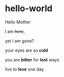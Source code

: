 # hello-world

Hello Mother

I am ~~here~~,

yet i am gone?

your eyes are so **cold** 

you are __bitter__ for **lost** ways

live to **love** one day
